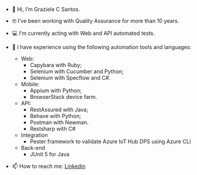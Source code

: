 - 👋 Hi, I’m Graziele C Santos.
- 🤓 I’ve been working with Quality Assurance for more than 10 years.
- 💻 I’m currently acting with Web and API automated tests.
- 🎯 I have experience using the following automation tools and languages:
     - Web: 
       - Capybara with Ruby;
       - Selenium with Cucumber and Python;
       - Selenium with Specflow and C#.        
     - Mobile:
       - Appium with Python;
       - BrowserStack device farm.
     - API:
       - RestAssured with Java;
       - Behave with Python;
       - Postman with Newman. 
       - Restsharp with C#
     - Integration
       - Pester framework to validate Azure IoT Hub DPS using Azure CLI
     - Back-end
       - JUnit 5 for Java
           
- 📫 How to reach me: [Linkedin](linkedin.com/in/graziele-cristina-dos-santos)

<!---
grazielegrc/grazielegrc is a ✨ special ✨ repository because its `README.md` (this file) appears on your GitHub profile.
You can click the Preview link to take a look at your changes.
--->

